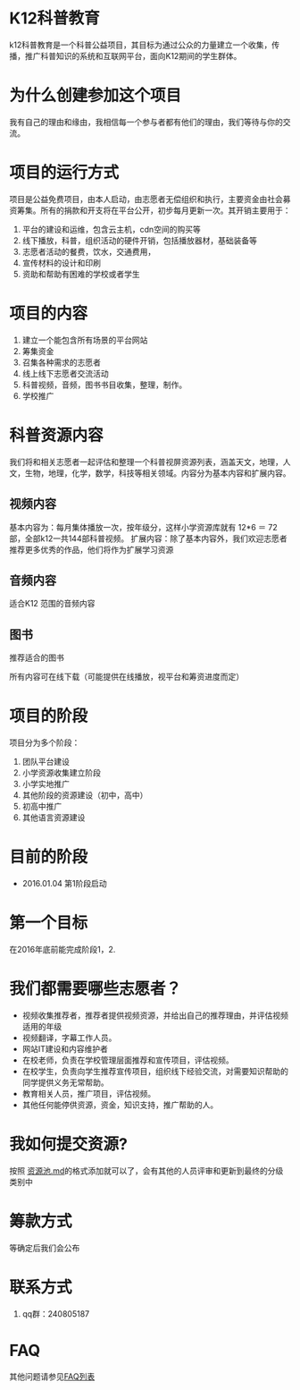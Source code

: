 # K12科普教育
k12科普教育是一个科普公益项目，其目标为通过公众的力量建立一个收集，传播，推广科普知识的系统和互联网平台，面向K12期间的学生群体。

# 为什么创建参加这个项目
我有自己的理由和缘由，我相信每一个参与者都有他们的理由，我们等待与你的交流。

# 项目的运行方式
项目是公益免费项目，由本人启动，由志愿者无偿组织和执行，主要资金由社会募资筹集。所有的捐款和开支将在平台公开，初步每月更新一次。其开销主要用于：
1. 平台的建设和运维，包含云主机，cdn空间的购买等
2. 线下播放，科普，组织活动的硬件开销，包括播放器材，基础装备等
3. 志愿者活动的餐费，饮水，交通费用，
4. 宣传材料的设计和印刷
5. 资助和帮助有困难的学校或者学生

# 项目的内容
1. 建立一个能包含所有场景的平台网站
2. 筹集资金
3. 召集各种需求的志愿者
4. 线上线下志愿者交流活动
5. 科普视频，音频，图书书目收集，整理，制作。
6. 学校推广

# 科普资源内容
我们将和相关志愿者一起评估和整理一个科普视屏资源列表，涵盖天文，地理，人文，生物，地理，化学，数学，科技等相关领域。内容分为基本内容和扩展内容。

## 视频内容
基本内容为：每月集体播放一次，按年级分，这样小学资源库就有 12*6 ＝ 72部，全部k12一共144部科普视频。
扩展内容：除了基本内容外，我们欢迎志愿者推荐更多优秀的作品，他们将作为扩展学习资源

## 音频内容
适合K12 范围的音频内容

## 图书
推荐适合的图书

所有内容可在线下载（可能提供在线播放，视平台和筹资进度而定）

# 项目的阶段
项目分为多个阶段：

1. 团队平台建设
2. 小学资源收集建立阶段
3. 小学实地推广                             
4. 其他阶段的资源建设（初中，高中）
5. 初高中推广
6. 其他语言资源建设

# 目前的阶段
* 2016.01.04 第1阶段启动

# 第一个目标
在2016年底前能完成阶段1，2.

# 我们都需要哪些志愿者？
* 视频收集推荐者，推荐者提供视频资源，并给出自己的推荐理由，并评估视频适用的年级
* 视频翻译，字幕工作人员。
* 网站IT建设和内容维护者
* 在校老师，负责在学校管理层面推荐和宣传项目，评估视频。
* 在校学生，负责向学生推荐宣传项目，组织线下经验交流，对需要知识帮助的同学提供义务无常帮助。
* 教育相关人员，推广项目，评估视频。
* 其他任何能停供资源，资金，知识支持，推广帮助的人。

# 我如何提交资源?
按照 [资源池.md](https://github.com/hiproz/k12kepujiaoyu/blob/master/%E8%B5%84%E6%BA%90%E6%B1%A0.md)的格式添加就可以了，会有其他的人员评审和更新到最终的分级类别中

# 筹款方式
等确定后我们会公布

# 联系方式
1. qq群：240805187

# FAQ
其他问题请参见[FAQ列表](https://github.com/hiproz/k12kepujiaoyu/blob/master/faq.md)
